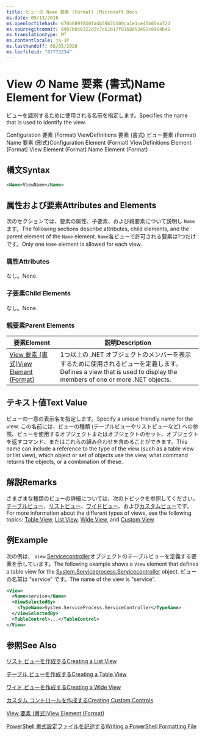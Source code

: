 ```yaml
---
title: ビューの Name 要素 (Format) |Microsoft Docs
ms.date: 09/13/2016
ms.openlocfilehash: 670b089f850fa4b39b7b100ca1e1ce45b05ea72d
ms.sourcegitcommit: 0907b8c6322d2c7c61b17f8168d53452c8964b41
ms.translationtype: MT
ms.contentlocale: ja-JP
ms.lasthandoff: 08/05/2020
ms.locfileid: "87773234"
---
```

# <a name="name-element-for-view-format"></a><span data-ttu-id="f90b6-102">View の Name 要素 (書式)</span><span class="sxs-lookup"><span data-stu-id="f90b6-102">Name Element for View (Format)</span></span>

<span data-ttu-id="f90b6-103">ビューを識別するために使用される名前を指定します。</span><span class="sxs-lookup"><span data-stu-id="f90b6-103">Specifies the name that is used to identify the view.</span></span>

<span data-ttu-id="f90b6-104">Configuration 要素 (Format) ViewDefinitions 要素 (書式) ビュー要素 (Format) Name 要素 (形式)</span><span class="sxs-lookup"><span data-stu-id="f90b6-104">Configuration Element (Format) ViewDefinitions Element (Format) View Element (Format) Name Element (Format)</span></span>

## <a name="syntax"></a><span data-ttu-id="f90b6-105">構文</span><span class="sxs-lookup"><span data-stu-id="f90b6-105">Syntax</span></span>

```xml
<Name>ViewName</Name>
```

## <a name="attributes-and-elements"></a><span data-ttu-id="f90b6-106">属性および要素</span><span class="sxs-lookup"><span data-stu-id="f90b6-106">Attributes and Elements</span></span>

<span data-ttu-id="f90b6-107">次のセクションでは、要素の属性、子要素、および親要素について説明し `Name` ます。</span><span class="sxs-lookup"><span data-stu-id="f90b6-107">The following sections describe attributes, child elements, and the parent element of the `Name` element.</span></span> <span data-ttu-id="f90b6-108">`Name`各ビューで許可される要素は1つだけです。</span><span class="sxs-lookup"><span data-stu-id="f90b6-108">Only one `Name` element is allowed for each view.</span></span>

### <a name="attributes"></a><span data-ttu-id="f90b6-109">属性</span><span class="sxs-lookup"><span data-stu-id="f90b6-109">Attributes</span></span>

<span data-ttu-id="f90b6-110">なし。</span><span class="sxs-lookup"><span data-stu-id="f90b6-110">None.</span></span>

### <a name="child-elements"></a><span data-ttu-id="f90b6-111">子要素</span><span class="sxs-lookup"><span data-stu-id="f90b6-111">Child Elements</span></span>

<span data-ttu-id="f90b6-112">なし。</span><span class="sxs-lookup"><span data-stu-id="f90b6-112">None.</span></span>

### <a name="parent-elements"></a><span data-ttu-id="f90b6-113">親要素</span><span class="sxs-lookup"><span data-stu-id="f90b6-113">Parent Elements</span></span>

|<span data-ttu-id="f90b6-114">要素</span><span class="sxs-lookup"><span data-stu-id="f90b6-114">Element</span></span>|<span data-ttu-id="f90b6-115">説明</span><span class="sxs-lookup"><span data-stu-id="f90b6-115">Description</span></span>|
|-------------|-----------------|
|[<span data-ttu-id="f90b6-116">View 要素 (書式)</span><span class="sxs-lookup"><span data-stu-id="f90b6-116">View Element (Format)</span></span>](./view-element-format.md)|<span data-ttu-id="f90b6-117">1つ以上の .NET オブジェクトのメンバーを表示するために使用されるビューを定義します。</span><span class="sxs-lookup"><span data-stu-id="f90b6-117">Defines a view that is used to display the members of one or more .NET objects.</span></span>|

## <a name="text-value"></a><span data-ttu-id="f90b6-118">テキスト値</span><span class="sxs-lookup"><span data-stu-id="f90b6-118">Text Value</span></span>

<span data-ttu-id="f90b6-119">ビューの一意の表示名を指定します。</span><span class="sxs-lookup"><span data-stu-id="f90b6-119">Specify a unique friendly name for the view.</span></span> <span data-ttu-id="f90b6-120">この名前には、ビューの種類 (テーブルビューやリストビューなど) への参照、ビューを使用するオブジェクトまたはオブジェクトのセット、オブジェクトを返すコマンド、またはこれらの組み合わせを含めることができます。</span><span class="sxs-lookup"><span data-stu-id="f90b6-120">This name can include a reference to the type of the view (such as a table view or list view), which object or set of objects use the view, what command returns the objects, or a combination of these.</span></span>

## <a name="remarks"></a><span data-ttu-id="f90b6-121">解説</span><span class="sxs-lookup"><span data-stu-id="f90b6-121">Remarks</span></span>

<span data-ttu-id="f90b6-122">さまざまな種類のビューの詳細については、次のトピックを参照してください。[テーブルビュー](./creating-a-table-view.md)、[リストビュー](./creating-a-list-view.md)、[ワイドビュー](./creating-a-wide-view.md)、および[カスタムビュー](./creating-custom-controls.md)です。</span><span class="sxs-lookup"><span data-stu-id="f90b6-122">For more information about the different types of views, see the following topics: [Table View](./creating-a-table-view.md), [List View](./creating-a-list-view.md), [Wide View](./creating-a-wide-view.md), and [Custom View](./creating-custom-controls.md).</span></span>

## <a name="example"></a><span data-ttu-id="f90b6-123">例</span><span class="sxs-lookup"><span data-stu-id="f90b6-123">Example</span></span>

<span data-ttu-id="f90b6-124">次の例は、 `View` [Servicecontroller](/dotnet/api/System.ServiceProcess.ServiceController)オブジェクトのテーブルビューを定義する要素を示しています。</span><span class="sxs-lookup"><span data-stu-id="f90b6-124">The following example shows a `View` element that defines a table view for the [System.Serviceprocess.Servicecontroller](/dotnet/api/System.ServiceProcess.ServiceController) object.</span></span> <span data-ttu-id="f90b6-125">ビューの名前は "service" です。</span><span class="sxs-lookup"><span data-stu-id="f90b6-125">The name of the view is "service".</span></span>

```xml
<View>
  <Name>service</Name>
  <ViewSelectedBy>
    <TypeName>System.ServiceProcess.ServiceController</TypeName>
  </ViewSelectedBy>
  <TableControl>...</TableControl>
</View>

```

## <a name="see-also"></a><span data-ttu-id="f90b6-126">参照</span><span class="sxs-lookup"><span data-stu-id="f90b6-126">See Also</span></span>

[<span data-ttu-id="f90b6-127">リスト ビューを作成する</span><span class="sxs-lookup"><span data-stu-id="f90b6-127">Creating a List View</span></span>](./creating-a-list-view.md)

[<span data-ttu-id="f90b6-128">テーブル ビューを作成する</span><span class="sxs-lookup"><span data-stu-id="f90b6-128">Creating a Table View</span></span>](./creating-a-table-view.md)

[<span data-ttu-id="f90b6-129">ワイド ビューを作成する</span><span class="sxs-lookup"><span data-stu-id="f90b6-129">Creating a Wide View</span></span>](./creating-a-wide-view.md)

[<span data-ttu-id="f90b6-130">カスタム コントロールを作成する</span><span class="sxs-lookup"><span data-stu-id="f90b6-130">Creating Custom Controls</span></span>](./creating-custom-controls.md)

[<span data-ttu-id="f90b6-131">View 要素 (書式)</span><span class="sxs-lookup"><span data-stu-id="f90b6-131">View Element (Format)</span></span>](./view-element-format.md)

[<span data-ttu-id="f90b6-132">PowerShell 書式設定ファイルを記述する</span><span class="sxs-lookup"><span data-stu-id="f90b6-132">Writing a PowerShell Formatting File</span></span>](./writing-a-powershell-formatting-file.md)
